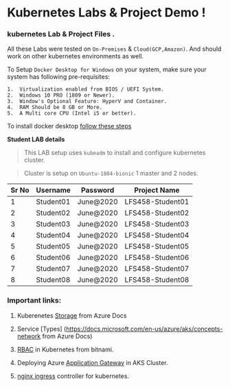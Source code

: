 # Kubernetes Labs & Project Demo ! 

### kubernetes Lab & Project Files . 

All these Labs were tested on `On-Premises` & `Cloud(GCP,Amazon)`. And should work on other kubernetes environments as well. 

To Setup `Docker Desktop for Windows` on your system, make sure your system has following pre-requisites:

    1.  Virtualization enabled from BIOS / UEFI System.
    2.  Windows 10 PRO (1809 or Newer).
    3.  Window's Optional Feature: HyperV and Container.
    4.  RAM Should be 8 GB or More.
    5.  A Multi core CPU (Intel i5 or better). 

To install docker desktop [follow these steps](https://docs.docker.com/docker-for-windows/install/)

**Student LAB details**

> This LAB setup uses `kubeadm` to install and configure kubernetes cluster.

> Cluster is setup on `Ubuntu-1804-bionic` 1 master and 2 nodes.

Sr No | Username | Password  | Project Name
------|-------------|--------| --------------- 
1   | Student01 | June@2020 | LFS458-Student01
2   | Student02 | June@2020 | LFS458-Student02
3   | Student03 | June@2020 | LFS458-Student03
4   | Student04 | June@2020 | LFS458-Student04
5   | Student05 | June@2020 | LFS458-Student05
6   | Student06 | June@2020 | LFS458-Student06
7   | Student07 | June@2020 | LFS458-Student07
8   | Student08 | June@2020 | LFS458-Student08


### Important links:
1. Kuberenetes [Storage](https://docs.microsoft.com/en-us/azure/aks/concepts-storage) from Azure Docs 

2. Service [Types] (https://docs.microsoft.com/en-us/azure/aks/concepts-network from Azure Docs)

3. [RBAC](https://docs.bitnami.com/kubernetes/how-to/configure-rbac-in-your-kubernetes-cluster/) in Kubernetes from bitnami.

4.  Deploying Azure [Application Gateway](https://github.com/Azure/application-gateway-kubernetes-ingress/blob/master/docs/setup/install-existing.md) in AKS Cluster. 

5.  [nginx ingress](https://www.nginx.com/products/nginx/kubernetes-ingress-controller) controller for kubernetes.
